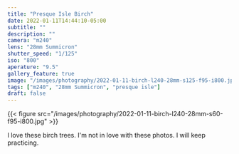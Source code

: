 ```yaml
---
title: "Presque Isle Birch"
date: 2022-01-11T14:44:10-05:00
subtitle: ""
description: ""
camera: "m240"
lens: "28mm Summicron"
shutter_speed: "1/125"
iso: "800"
aperature: "9.5"
gallery_feature: true
image: "/images/photography/2022-01-11-birch-l240-28mm-s125-f95-i800.jpg"
tags: ["m240", "28mm Summicron", "presque isle"]
draft: false
---
```


{{< figure src="/images/photography/2022-01-11-birch-l240-28mm-s60-f95-i800.jpg" >}}

I love these birch trees. I'm not in love with these photos. I will keep practicing.
